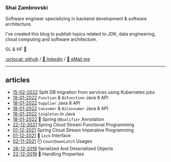 ### Shai Zambrovski 
Software engineer specializing in backend development & software architecture.

I've created this blog to publish topics related to JDK, data engineering, cloud computing and software architecture.

GL & HF 🚀

[:octocat: github](https://github.com/shaikezam/) / [:dolls: linkedin](https://www.linkedin.com/in/shai-zambrovski-112505a5/) / [:email: eMail me](mailto:shaike.zam@gmail.com)

------------
## articles
- [15-02-2022](article/split_db_migrations "Split DB migration from services using Kubernetes jobs") Split DB migration from services using Kubernetes jobs
- [18-01-2022](article/function_bifunction "Function & BiFunction Java 8 API") `Function` & `BiFunction` Java 8 API
- [18-01-2022](article/supplier "Supplier Java 8 API") `Supplier` Java 8 API
- [18-01-2022](article/consumer_biconsumer "Consumer & BiConsumer Java 8 API") `Consumer` & `BiConsumer` Java 8 API
- [18-01-2022](article/java_singleton "Singleton in Java") `Singleton` in Java
- [18-01-2022](article/spring_qualifier "Spring @Qualifier Annotation") :flashlight: Spring `@Qualifier` Annotation
- [22-12-2021](article/spring_cloud_stream_functional "Spring Cloud Stream Functional Programming") Spring Cloud Stream Functional Programming
- [01-12-2021](article/spring_cloud_stream_imperative "Spring Cloud Stream Imperative Programming") Spring Cloud Stream Imperative Programming
- [01-12-2021](article/lock "Lock Interface") :key: `Lock` Interface
- [02-11-2021](article/countdownlatch "CountDownLatch usages") :timer_clock: `CountDownLatch` Usages
- [26-12-2019](article/serialized_and_deserialized_objects "Serialized And Deserialized Objects") Serialized And Deserialized Objects
- [22-12-2019](article/handling_properties "Handling Properties") :briefcase: Handling Properties
